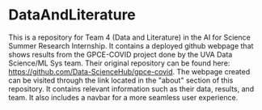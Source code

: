 # DataAndLiterature
This is a repository for Team 4 (Data and Literature) in the AI for Science Summer Research Internship. It contains a deployed github webpage that shows results from the GPCE-COVID project done by the UVA Data Science/ML Sys team. Their original repository can be found here: https://github.com/Data-ScienceHub/gpce-covid. The webpage created can be visited through the link located in the "about" section of this repository. It contains relevant information such as their data, results, and team. It also includes a navbar for a more seamless user experience.
